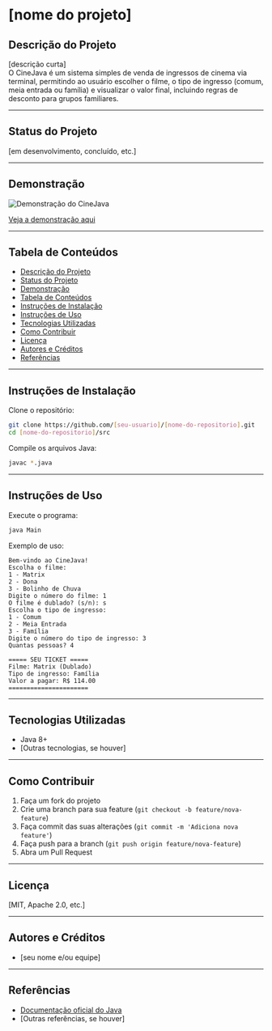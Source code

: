 # [nome do projeto]

## Descrição do Projeto

[descrição curta]  
O CineJava é um sistema simples de venda de ingressos de cinema via terminal, permitindo ao usuário escolher o filme, o tipo de ingresso (comum, meia entrada ou família) e visualizar o valor final, incluindo regras de desconto para grupos familiares.

---

## Status do Projeto

[em desenvolvimento, concluído, etc.]

---

## Demonstração

<!-- Se tiver uma imagem, coloque o caminho abaixo -->
![Demonstração do CineJava](./demo/cinejava-demo.gif)

<!-- Ou um link para vídeo/demo online -->
[Veja a demonstração aqui](https://youtu.be/seu-video-demo)

---

## Tabela de Conteúdos

- [Descrição do Projeto](#descrição-do-projeto)
- [Status do Projeto](#status-do-projeto)
- [Demonstração](#demonstração)
- [Tabela de Conteúdos](#tabela-de-conteúdos)
- [Instruções de Instalação](#instruções-de-instalação)
- [Instruções de Uso](#instruções-de-uso)
- [Tecnologias Utilizadas](#tecnologias-utilizadas)
- [Como Contribuir](#como-contribuir)
- [Licença](#licença)
- [Autores e Créditos](#autores-e-créditos)
- [Referências](#referências)

---

## Instruções de Instalação

Clone o repositório:
```sh
git clone https://github.com/[seu-usuario]/[nome-do-repositorio].git
cd [nome-do-repositorio]/src
```

Compile os arquivos Java:
```sh
javac *.java
```

---

## Instruções de Uso

Execute o programa:
```sh
java Main
```

Exemplo de uso:
```
Bem-vindo ao CineJava!
Escolha o filme:
1 - Matrix
2 - Dona
3 - Bolinho de Chuva
Digite o número do filme: 1
O filme é dublado? (s/n): s
Escolha o tipo de ingresso:
1 - Comum
2 - Meia Entrada
3 - Família
Digite o número do tipo de ingresso: 3
Quantas pessoas? 4

===== SEU TICKET =====
Filme: Matrix (Dublado)
Tipo de ingresso: Família
Valor a pagar: R$ 114.00
======================
```

---

## Tecnologias Utilizadas

- Java 8+
- [Outras tecnologias, se houver]

---

## Como Contribuir

1. Faça um fork do projeto
2. Crie uma branch para sua feature (`git checkout -b feature/nova-feature`)
3. Faça commit das suas alterações (`git commit -m 'Adiciona nova feature'`)
4. Faça push para a branch (`git push origin feature/nova-feature`)
5. Abra um Pull Request

---

## Licença

[MIT, Apache 2.0, etc.]

---

## Autores e Créditos

- [seu nome e/ou equipe]

---

## Referências

- [Documentação oficial do Java](https://docs.oracle.com/javase/8/docs/)
- [Outras referências, se houver]
